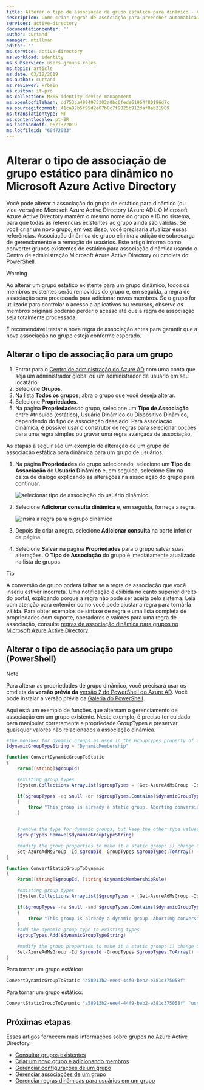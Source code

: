 ```yaml
---
title: Alterar o tipo de associação de grupo estático para dinâmico - Azure Active Directory | Microsoft Docs
description: Como criar regras de associação para preencher automaticamente os grupos e uma referência de regra.
services: active-directory
documentationcenter: ''
author: curtand
manager: mtillman
editor: ''
ms.service: active-directory
ms.workload: identity
ms.subservice: users-groups-roles
ms.topic: article
ms.date: 03/18/2019
ms.author: curtand
ms.reviewer: krbain
ms.custom: it-pro
ms.collection: M365-identity-device-management
ms.openlocfilehash: dd753ca4994975302a0bc6fede61964f80196d7c
ms.sourcegitcommit: 41ca82b5f95d2e07b0c7f9025b912daf0ab21909
ms.translationtype: MT
ms.contentlocale: pt-BR
ms.lasthandoff: 06/13/2019
ms.locfileid: "60472033"
---
```

# <a name="change-static-group-membership-to-dynamic-in-azure-active-directory"></a>Alterar o tipo de associação de grupo estático para dinâmico no Microsoft Azure Active Directory

Você pode alterar a associação do grupo de estático para dinâmico (ou vice-versa) no Microsoft Azure Active Directory (Azure AD). O Microsoft Azure Active Directory mantém o mesmo nome do grupo e ID no sistema, para que todas as referências existentes ao grupo ainda são válidas. Se você criar um novo grupo, em vez disso, você precisaria atualizar essas referências. Associação dinâmica de grupo elimina a adição de sobrecarga de gerenciamento e a remoção de usuários. Este artigo informa como converter grupos existentes de estático para associação dinâmica usando o Centro de administração Microsoft Azure Active Directory ou cmdlets do PowerShell.

> [!WARNING]
> Ao alterar um grupo estático existente para um grupo dinâmico, todos os membros existentes serão removidos do grupo e, em seguida, a regra de associação será processada para adicionar novos membros. Se o grupo for utilizado para controlar o acesso a aplicativos ou recursos, observe os membros originais poderão perder o acesso até que a regra de associação seja totalmente processada.
>
> É recomendável testar a nova regra de associação antes para garantir que a nova associação no grupo esteja conforme esperado.

## <a name="change-the-membership-type-for-a-group"></a>Alterar o tipo de associação para um grupo

1. Entrar para o [Centro de administração do Azure AD](https://aad.portal.azure.com) com uma conta que seja um administrador global ou um administrador de usuário em seu locatário.
2. Selecione **Grupos**.
3. Na lista **Todos os grupos**, abra o grupo que você deseja alterar.
4. Selecione **Propriedades**.
5. Na página **Propriedades**do grupo, selecione um **Tipo de Associação** entre Atribuído (estático), Usuário Dinâmico ou Dispositivo Dinâmico, dependendo do tipo de associação desejado. Para associação dinâmica, é possível usar o construtor de regras para selecionar opções para uma regra simples ou gravar uma regra avançada de associação. 

As etapas a seguir são um exemplo de alteração de um grupo de associação estática para dinâmica para um grupo de usuários.

1. Na página **Propriedades** do grupo selecionado, selecione um **Tipo de Associação** do **Usuário Dinâmico** e, em seguida, selecione Sim na caixa de diálogo explicando as alterações na associação do grupo para continuar. 
  
   ![selecionar tipo de associação do usuário dinâmico](./media/groups-change-type/select-group-to-convert.png)
  
2. Selecione **Adicionar consulta dinâmica** e, em seguida, forneça a regra.
  
   ![Insira a regra para o grupo dinâmico](./media/groups-change-type/enter-rule.png)
  
3. Depois de criar a regra, selecione **Adicionar consulta** na parte inferior da página.
4. Selecione **Salvar** na página **Propriedades** para o grupo salvar suas alterações. O **Tipo de Associação** do grupo é imediatamente atualizado na lista de grupos.

> [!TIP]
> A conversão de grupo poderá falhar se a regra de associação que você inseriu estiver incorreta. Uma notificação é exibida no canto superior direito do portal, explicando porque a regra não pode ser aceita pelo sistema. Leia com atenção para entender como você pode ajustar a regra para torná-la válida. Para obter exemplos de sintaxe de regra e uma lista completa de propriedades com suporte, operadores e valores para uma regra de associação, consulte [regras de associação dinâmica para grupos no Microsoft Azure Active Directory](groups-dynamic-membership.md).

## <a name="change-membership-type-for-a-group-powershell"></a>Alterar o tipo de associação para um grupo (PowerShell)

> [!NOTE]
> Para alterar as propriedades de grupo dinâmico, você precisará usar os cmdlets **da versão prévia da** [versão 2 do PowerShell do Azure AD](https://docs.microsoft.com/powershell/azure/active-directory/install-adv2?view=azureadps-2.0). Você pode instalar a versão prévia da [Galeria do PowerShell](https://www.powershellgallery.com/packages/AzureADPreview).

Aqui está um exemplo de funções que alternam o gerenciamento de associação em um grupo existente. Neste exemplo, é preciso ter cuidado para manipular corretamente a propriedade GroupTypes e preservar quaisquer valores não relacionados à associação dinâmica.

```powershell
#The moniker for dynamic groups as used in the GroupTypes property of a group object
$dynamicGroupTypeString = "DynamicMembership"

function ConvertDynamicGroupToStatic
{
    Param([string]$groupId)

    #existing group types
    [System.Collections.ArrayList]$groupTypes = (Get-AzureAdMsGroup -Id $groupId).GroupTypes

    if($groupTypes -eq $null -or !$groupTypes.Contains($dynamicGroupTypeString))
    {
        throw "This group is already a static group. Aborting conversion.";
    }


    #remove the type for dynamic groups, but keep the other type values
    $groupTypes.Remove($dynamicGroupTypeString)

    #modify the group properties to make it a static group: i) change GroupTypes to remove the dynamic type, ii) pause execution of the current rule
    Set-AzureAdMsGroup -Id $groupId -GroupTypes $groupTypes.ToArray() -MembershipRuleProcessingState "Paused"
}

function ConvertStaticGroupToDynamic
{
    Param([string]$groupId, [string]$dynamicMembershipRule)

    #existing group types
    [System.Collections.ArrayList]$groupTypes = (Get-AzureAdMsGroup -Id $groupId).GroupTypes

    if($groupTypes -ne $null -and $groupTypes.Contains($dynamicGroupTypeString))
    {
        throw "This group is already a dynamic group. Aborting conversion.";
    }
    #add the dynamic group type to existing types
    $groupTypes.Add($dynamicGroupTypeString)

    #modify the group properties to make it a static group: i) change GroupTypes to add the dynamic type, ii) start execution of the rule, iii) set the rule
    Set-AzureAdMsGroup -Id $groupId -GroupTypes $groupTypes.ToArray() -MembershipRuleProcessingState "On" -MembershipRule $dynamicMembershipRule
}
```
Para tornar um grupo estático:

```powershell
ConvertDynamicGroupToStatic "a58913b2-eee4-44f9-beb2-e381c375058f"
```

Para tornar um grupo estático:

```powershell
ConvertStaticGroupToDynamic "a58913b2-eee4-44f9-beb2-e381c375058f" "user.displayName -startsWith ""Peter"""
```

## <a name="next-steps"></a>Próximas etapas

Esses artigos fornecem mais informações sobre grupos no Azure Active Directory.

* [Consultar grupos existentes](../fundamentals/active-directory-groups-view-azure-portal.md)
* [Criar um novo grupo e adicionando membros](../fundamentals/active-directory-groups-create-azure-portal.md)
* [Gerenciar configurações de um grupo](../fundamentals/active-directory-groups-settings-azure-portal.md)
* [Gerenciar associações de um grupo](../fundamentals/active-directory-groups-membership-azure-portal.md)
* [Gerenciar regras dinâmicas para usuários em um grupo](groups-dynamic-membership.md)

